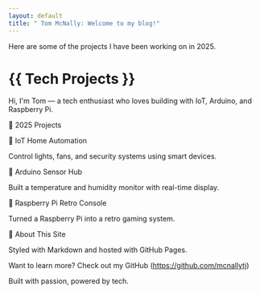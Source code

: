 ```yaml
---
layout: default
title: " Tom McNally: Welcome to my blog!"
---
```


Here are some of the projects I have been working on in 2025.

 # {{ Tech Projects }}

Hi, I'm Tom — a tech enthusiast who loves building with IoT, Arduino, and Raspberry Pi.

🌟 2025 Projects

🔌 IoT Home Automation


Control lights, fans, and security systems using smart devices.

🤖 Arduino Sensor Hub


Built a temperature and humidity monitor with real-time display.

🍓 Raspberry Pi Retro Console


Turned a Raspberry Pi into a retro gaming system.

🎨 About This Site

Styled with Markdown and hosted with GitHub Pages.

Want to learn more? Check out my GitHub (https://github.com/mcnallytj)

Built with passion, powered by tech.

